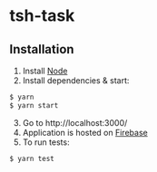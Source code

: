 # tsh-task

## Installation

1.  Install [Node](https://nodejs.org/en/)
2.  Install dependencies & start:

```bash
$ yarn
$ yarn start
```

3.  Go to http://localhost:3000/
4.  Application is hosted on [Firebase](https://tsh-task.firebaseapp.com/)
5.  To run tests:

```bash
$ yarn test
```

